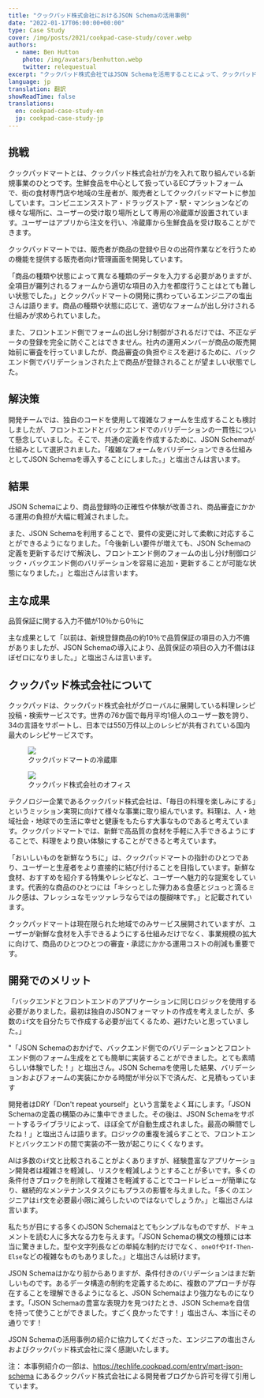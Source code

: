 ```yaml
---
title: "クックパッド株式会社におけるJSON Schemaの活用事例"
date: "2022-01-17T06:00:00+00:00"
type: Case Study
cover: /img/posts/2021/cookpad-case-study/cover.webp
authors:
  - name: Ben Hutton
    photo: /img/avatars/benhutton.webp
    twitter: relequestual
excerpt: "クックパッド株式会社ではJSON Schemaを活用することによって、クックパッドマートにおける販売者の商品登録時の正確性と体験を改善し、商品審査にかかる運営上の負担を大幅に軽減することができました。"
language: jp
translation: 翻訳
showReadTime: false
translations:
  en: cookpad-case-study-en
  jp: cookpad-case-study-jp
---
```


## 挑戦

クックパッドマートとは、クックパッド株式会社が力を入れて取り組んでいる新規事業のひとつです。生鮮食品を中心として扱っているECプラットフォームで、街の食材専門店や地域の生産者が、販売者としてクックパッドマートに参加しています。コンビニエンスストア・ドラッグストア・駅・マンションなどの様々な場所に、ユーザーの受け取り場所として専用の冷蔵庫が設置されています。ユーザーはアプリから注文を行い、冷蔵庫から生鮮食品を受け取ることができます。

クックパッドマートでは、販売者が商品の登録や日々の出荷作業などを行うための機能を提供する販売者向け管理画面を開発しています。

「商品の種類や状態によって異なる種類のデータを入力する必要がありますが、全項目が羅列されるフォームから適切な項目の入力を都度行うことはとても難しい状態でした。」とクックパッドマートの開発に携わっているエンジニアの塩出さんは語ります。商品の種類や状態に応じて、適切なフォームが出し分けされる仕組みが求められていました。

また、フロントエンド側でフォームの出し分け制御がされるだけでは、不正なデータの登録を完全に防ぐことはできません。社内の運用メンバーが商品の販売開始前に審査を行っていましたが、商品審査の負担やミスを避けるために、バックエンド側でバリデーションされた上で商品が登録されることが望ましい状態でした。

## 解決策

開発チームでは、独自のコードを使用して複雑なフォームを生成することも検討しましたが、フロントエンドとバックエンドでのバリデーションの一貫性について懸念していました。そこで、共通の定義を作成するために、JSON Schemaが仕組みとして選択されました。「複雑なフォームをバリデーションできる仕組みとしてJSON Schemaを導入することにしました。」と塩出さんは言います。

## 結果

JSON Schemaにより、商品登録時の正確性や体験が改善され、商品審査にかかる運用の負担が大幅に軽減されました。

また、JSON Schemaを利用することで、要件の変更に対して柔軟に対応することができるようになりました。「今後新しい要件が増えても、JSON Schemaの定義を更新するだけで解決し、フロントエンド側のフォームの出し分け制御ロジック・バックエンド側のバリデーションを容易に追加・更新することが可能な状態になりました。」と塩出さんは言います。


## 主な成果

<Bigquote>
品質保証に関する入力不備が10％から0％に
</Bigquote>


主な成果として「以前は、新規登録商品の約10％で品質保証の項目の入力不備がありましたが、JSON Schemaの導入により、品質保証の項目の入力不備はほぼゼロになりました。」と塩出さんは言います。

## クックパッド株式会社について

<p className="text-2xl my-10">クックパッドは、クックパッド株式会社がグローバルに展開している料理レシピ投稿・検索サービスです。世界の76か国で毎月平均1億人のユーザー数を誇り、34の言語をサポートし、日本では550万件以上のレシピが共有されている国内最大のレシピサービスです。</p>

<div className="container flex flex-col sm:flex-row sm:space-x-4 space-y-4 sm:space-y-0 place-content-between mb-6">
  <figure className="group m-auto">
    <img className="flex-1 " src="/img/posts/2021/cookpad-case-study/fridge.webp" />
    <figcaption className="absolute text-l -mt-6 px-4 bg-gray-600 bg-opacity-50">
        <span className="text-white">クックパッドマートの冷蔵庫</span>
    </figcaption>
  </figure>
  <figure className="group m-auto">
    <img className="flex-1" src="/img/posts/2021/cookpad-case-study/office.webp" />
    <figcaption className="absolute text-l -mt-6 px-4 bg-gray-600 bg-opacity-50">
        <span className="text-white">クックパッド株式会社のオフィス</span>
    </figcaption>
  </figure>
</div>

テクノロジー企業であるクックパッド株式会社は、「毎日の料理を楽しみにする」というミッション実現に向けて様々な事業に取り組んでいます。料理は、人・地域社会・地球での生活に幸せと健康をもたらす大事なものであると考えています。クックパッドマートでは、新鮮で高品質の食材を手軽に入手できるようにすることで、料理をより良い体験にすることができると考えています。

「おいしいものを新鮮なうちに」は、クックパッドマートの指針のひとつであり、ユーザーと生産者をより直接的に結び付けることを目指しています。新鮮な食材、おすすめを紹介する特集やレシピなど、ユーザーへ魅力的な提案をしています。代表的な商品のひとつには「キシっとした弾力ある食感とジュっと滴るミルク感は、フレッシュなモッツァレラならではの醍醐味です。」と記載されています。

クックパッドマートは現在限られた地域でのみサービス展開されていますが、ユーザーが新鮮な食材を入手できるようにする仕組みだけでなく、事業規模の拡大に向けて、商品のひとつひとつの審査・承認にかかる運用コストの削減も重要です。


## 開発でのメリット

「バックエンドとフロントエンドのアプリケーションに同じロジックを使用する必要がありました。最初は独自のJSONフォーマットの作成を考えましたが、多数の`if`文を自分たちで作成する必要が出てくるため、避けたいと思っていました。」

<Bigquote>
"「JSON Schemaのおかげで、バックエンド側でのバリデーションとフロントエンド側のフォーム生成をとても簡単に実装することができました。とても素晴らしい体験でした！」と塩出さん。JSON Schemaを使用した結果、バリデーションおよびフォームの実装にかかる時間が半分以下で済んだ、と見積もっています
</Bigquote>

開発者はDRY「Don't repeat yourself」という言葉をよく耳にします。「JSON Schemaの定義の構築のみに集中できました。その後は、JSON Schemaをサポートするライブラリによって、ほぼ全てが自動生成されました。最高の瞬間でしたね！」と塩出さんは語ります。ロジックの重複を減らすことで、フロントエンドとバックエンドの間で実装の不一致が起こりにくくなります。

AIは多数の`if`文と比較されることがよくありますが、経験豊富なアプリケーション開発者は複雑さを軽減し、リスクを軽減しようとすることが多いです。多くの条件付きブロックを削除して複雑さを軽減することでコードレビューが簡単になり、継続的なメンテナンスタスクにもプラスの影響を与えました。「多くのエンジニアは`if`文を必要最小限に減らしたいのではないでしょうか。」と塩出さんは言います。

私たちが目にする多くのJSON Schemaはとてもシンプルなものですが、ドキュメントを読む人に多大なる力を与えます。「JSON Schemaの構文の種類には本当に驚きました。型や文字列長などの単純な制約だけでなく、`oneOf`や`If-Then-Else`などの複雑なものもありました。」と塩出さんは続けます。

JSON Schemaはかなり前からありますが、条件付きのバリデーションはまだ新しいものです。あるデータ構造の制約を定義するために、複数のアプローチが存在することを理解できるようになると、JSON Schemaはより強力なものになります。「JSON Schemaの豊富な表現力を見つけたとき、JSON Schemaを自信を持って使うことができました。すごく良かったです！」塩出さん、本当にその通りです！

JSON Schemaの活用事例の紹介に協力してくださった、エンジニアの塩出さんおよびクックパッド株式会社に深く感謝いたします。

注：
本事例紹介の一部は、https://techlife.cookpad.com/entry/mart-json-schema にあるクックパッド株式会社による開発者ブログから許可を得て引用しています。
